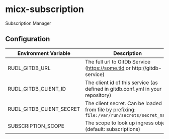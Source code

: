 # micx-subscription

Subscription Manager




## Configuration

| Environment Variable     | Description                                                                                  |
|--------------------------|----------------------------------------------------------------------------------------------|
| RUDL_GITDB_URL           | The full url to GitDb Service (https://some.tld or http://gitdb-service)                     |
| RUDL_GITDB_CLIENT_ID     | The client id of this service (as defined in gitdb.conf.yml in your repository)              |
| RUDL_GITDB_CLIENT_SECRET | The client secret. Can be loaded from file by prefixing: `file:/var/run/secrets/secret_name` |
| SUBSCRIPTION_SCOPE       | The scope to look up ingress object (default: subscriptions)                                 |

